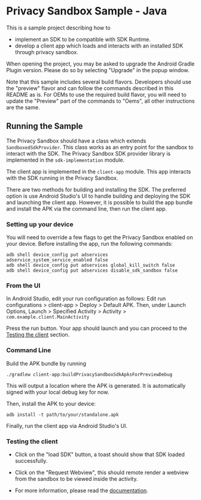 # Privacy Sandbox Sample - Java

This is a sample project describing how to
- implement an SDK to be compatible with SDK Runtime.
- develop a client app which loads and interacts with an installed
  SDK through privacy sandbox.

When opening the project, you may be asked to upgrade the Android Gradle Plugin version. Please
do so by selecting "Upgrade" in the popup window.

Note that this sample includes several build flavors. Developers should use the "preview" flavor
and can follow the commands described in this README as is. For OEMs to use the required build
flavor, you will need to update the "Preview" part of the commands to "Oems", all other instructions
are the same.

## Running the Sample

The Privacy Sandbox should have a class which extends `SandboxedSdkProvider`.
This class works as an entry point for the sandbox to interact with the SDK.
The Privacy Sandbox SDK provider library is implemented in the `sdk-implementation` module.

The client app is implemented in the `client-app` module. This app interacts with the SDK running
in the Privacy Sandbox.

There are two methods for building and installing the SDK. The preferred option is use Android
Studio's UI to handle building and deploying the SDK and launching the client app. However, it is
possible to build the app bundle and install the APK via the command line, then run the client app.

### Setting up your device
You will need to override a few flags to get the Privacy Sandbox enabled on your device. Before
installing the app, run the following commands:

```shell
adb shell device_config put adservices adservice_system_service_enabled false
adb shell device_config put adservices global_kill_switch false
adb shell device_config put adservices disable_sdk_sandbox false

```

### From the UI
In Android Studio, edit your run configuration as follows:
Edit run configurations > client-app > Deploy > Default APK. Then, under Launch Options,
Launch > Specified Activity > Activity > `com.example.client.MainActivity`

Press the run button. Your app should launch and you can proceed to the
[Testing the client](#testing-the-client) section.

### Command Line
Build the APK bundle by running

```shell
./gradlew client-app:buildPrivacySandboxSdkApksForPreviewDebug
```

This will output a location where the APK is generated. It is automatically signed with your local
debug key for now.

Then, install the APK to your device:
```shell
adb install -t path/to/your/standalone.apk
```

Finally, run the client app via Android Studio's UI.

### Testing the client

- Click on the "load SDK" button, a toast should show that SDK loaded successfully.
- Click on the "Request Webview", this should remote render a webview from the
  sandbox to be viewed inside the activity.

- For more information, please read the [documentation](https://developer.android.com/design-for-safety/privacy-sandbox/guides/sdk-runtime).

